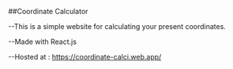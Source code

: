 ##Coordinate Calculator 

--This is a simple website for calculating your present coordinates.

--Made with React.js

--Hosted at : https://coordinate-calci.web.app/
